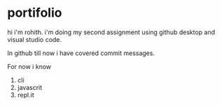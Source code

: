 # portifolio


hi i'm rohith. i'm doing my second assignment using github desktop and visual studio code.

 In github till now i have covered commit messages.


 For now i know

 1. cli
 1. javascrit
 1. repl.it